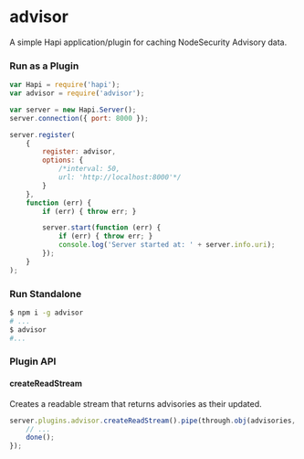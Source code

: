 advisor
========
A simple Hapi application/plugin for caching NodeSecurity Advisory data.


### Run as a Plugin
```javascript
var Hapi = require('hapi');
var advisor = require('advisor');

var server = new Hapi.Server();
server.connection({ port: 8000 });

server.register(
	{
		register: advisor,
	    options: {
	        /*interval: 50,
	        url: 'http://localhost:8000'*/
	    }
	},
	function (err) {
		if (err) { throw err; }

		server.start(function (err) {
			if (err) { throw err; }
            console.log('Server started at: ' + server.info.uri);
		});
	}
);
```

### Run Standalone
```bash
$ npm i -g advisor
# ...
$ advisor
#...
```

### Plugin API

#### createReadStream
Creates a readable stream that returns advisories as their updated.
```javascript
server.plugins.advisor.createReadStream().pipe(through.obj(advisories, _, done) {
	// ...
	done();
});
```